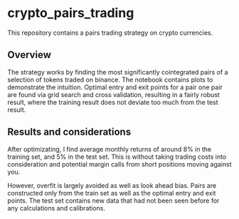 # crypto_pairs_trading

This repository contains a pairs trading strategy on crypto currencies. 

## Overview
The strategy works by finding the most significantly cointegrated pairs of a selection of tokens traded on binance. The notebook contains plots to demonstrate the intuition. 
Optimal entry and exit points for a pair one pair are found via grid search and cross validation, resulting in a fairly robust result, where the training result does not deviate too much from the test result.

## Results and considerations
After optimizating, I find average monthly returns of around 8% in the training set, and 5% in the test set.
This is without taking trading costs into consideration and potential margin calls from short positions moving against you. 

However, overfit is largely avoided as well as look ahead bias. Pairs are constructed only from the train set as well as the optimal entry and exit points. The test set contains new data that had not been seen before for any calculations and calibrations.

